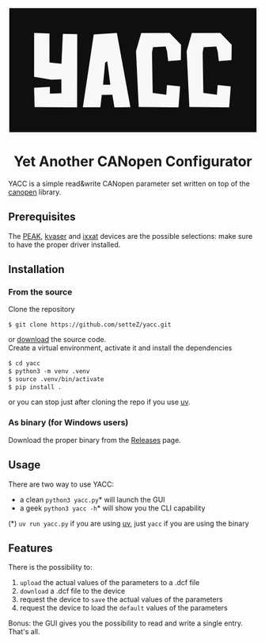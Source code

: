 <div align="center">
<img src="media/yacc.png" width=500/>

# Yet Another CANopen Configurator
</div>

YACC is a simple read&write CANopen parameter set written on top of the [canopen](https://github.com/christiansandberg/canopen) library.

## Prerequisites
The [PEAK](https://www.peak-system.com/), [kvaser](https://kvaser.com/) and [ixxat](https://www.hms-networks.com/ixxat) devices are the possible selections: make sure to have the proper driver installed.

## Installation
### From the source
Clone the repository
```console
$ git clone https://github.com/setteZ/yacc.git
```
or [download](https://github.com/setteZ/yacc/archive/refs/heads/master.zip) the source code.\
Create a virtual environment, activate it and install the dependencies
```console
$ cd yacc
$ python3 -m venv .venv
$ source .venv/bin/activate
$ pip install .
```
or you can stop just after cloning the repo if you use [uv](https://github.com/astral-sh/uv).

### As binary (for Windows users)
Download the proper binary from the [Releases](https://github.com/setteZ/yacc/releases) page.

## Usage
There are two way to use YACC:
- a clean `python3 yacc.py`* will launch the GUI
- a geek `python3 yacc -h`* will show you the CLI capability

(*) `uv run yacc.py` if you are using [uv](https://github.com/astral-sh/uv), just `yacc` if you are using the binary

## Features
There is the possibility to:
1. `upload` the actual values of the parameters to a .dcf file
2. `download` a .dcf file to the device
3. request the device to `save` the actual values of the parameters
4. request the device to load the `default` values of the parameters

Bonus: the GUI gives you the possibility to read and write a single entry.\
That's all.
